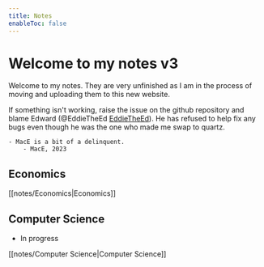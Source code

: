 ```yaml
---
title: Notes
enableToc: false
---
```

# Welcome to my notes v3
Welcome to my notes. They are very unfinished as I am in the process of moving and uploading them to this new website. 

If something isn't working, raise the issue on the github repository and blame Edward (@EddieTheEd [EddieTheEd](https://github.com/EddieTheEd)). He has refused to help fix any bugs even though he was the one who made me swap to quartz.


	- MacE is a bit of a delinquent.
		- MacE, 2023



## Economics
[[notes/Economics|Economics]]


## Computer Science
- In progress

[[notes/Computer Science|Computer Science]]











